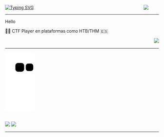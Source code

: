 
  [![Typing SVG](https://readme-typing-svg.herokuapp.com/?lines=¡Bienvenido!+Soy+Alejandro)](https://git.io/typing-svg)
  <img align='right' src='https://github.com/Rishit-dagli/Rishit-dagli/blob/master/images/octocat-anime.gif' width='50"'>

----------------------------------------------
<p align = "left">
  Hello
  
  👨‍💻 CTF Player en plataformas como HTB/THM
  🇪🇸
</p>
<p align = "right">
  <img src="https://github-readme-stats.vercel.app/api/top-langs/?username=ARMoreno99&layout=compact&langs_count=7&theme=highcontrast" width = 400>
</p>

----------------------------------------------
![Snake animation](https://github.com/rafaballerini/rafaballerini/blob/output/github-contribution-grid-snake.svg)

<div style="display: inline_block"><br>
</div>  
<div>
  <a href="https://www.linkedin.com/in/alerodriguezm99" target="_blank"><img src="https://img.shields.io/badge/-LinkedIn-%230077B5?style=for-the-badge&logo=linkedin&logoColor=white" target="_blank"></a> 
  <a href="https://alerodriguezm99.gitbook.io/blog-hacking/" target="_blank"><img src="https://img.shields.io/badge/-gitbook-%230077B5?style=for-the-badge&logo=gitbook&logoColor=white" target="_blank"></a>  
  
 
  
----------------------------------------------
  
  
